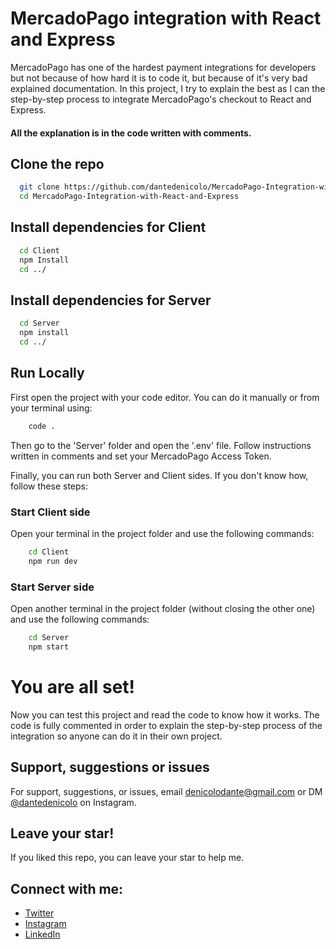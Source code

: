 # MercadoPago integration with React and Express

MercadoPago has one of the hardest payment integrations for developers but not because of how hard it is to code it, but because of it's very bad explained documentation. In this project, I try to explain the best as I can the step-by-step process to integrate MercadoPago's checkout to React and Express.

#### All the explanation is in the code written with comments.

## Clone the repo

```bash
  git clone https://github.com/dantedenicolo/MercadoPago-Integration-with-React-and-Express.git
  cd MercadoPago-Integration-with-React-and-Express
```

## Install dependencies for Client

```bash
  cd Client
  npm Install
  cd ../
```

## Install dependencies for Server

```bash
  cd Server
  npm install
  cd ../
```

## Run Locally

First open the project with your code editor. You can do it manually or from your terminal using:

```bash
    code .
```

Then go to the 'Server' folder and open the '.env' file. Follow instructions written in comments and set your MercadoPago Access Token.

Finally, you can run both Server and Client sides. If you don't know how, follow these steps:

### Start Client side

Open your terminal in the project folder and use the following commands:

```bash
    cd Client
    npm run dev
```

### Start Server side

Open another terminal in the project folder (without closing the other one) and use the following commands:

```bash
    cd Server
    npm start
```

# You are all set!

Now you can test this project and read the code to know how it works. The code is fully commented in order to explain the step-by-step process of the integration so anyone can do it in their own project.

## Support, suggestions or issues

For support, suggestions, or issues, email denicolodante@gmail.com or DM [@dantedenicolo](https://instagram.com/dantedenicolo) on Instagram.

## Leave your star!

If you liked this repo, you can leave your star to help me.

## Connect with me:

- [Twitter](https://twitter.com/dantutu_)
- [Instagram](https://instagram.com/dantedenicolo)
- [LinkedIn](https://www.linkedin.com/in/dantedenicolo/)

